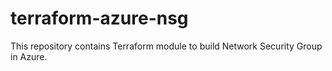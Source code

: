 # terraform-azure-nsg
This repository contains Terraform module to build Network Security Group in Azure.
